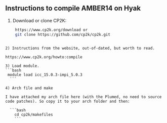 ## Instructions to compile AMBER14 on Hyak

1) Download or clone CP2K:
  
   ```bash
    https://www.cp2k.org/download or
    git clone https://github.com/cp2k/cp2k.git
  ```
  
2) Instructions from the website, out-of-dated, but worth to read.

https://www.cp2k.org/howto:compile

3) Load module.
  ```bash
   module load icc_15.0.3-impi_5.0.3
    ```

4) Arch file and make

I have attached my arch file here (with the Plumed, no need to source code patches). So copy it to your arch folder and then:

    ```bash
      cd cp2k/makefiles
      ```
  
